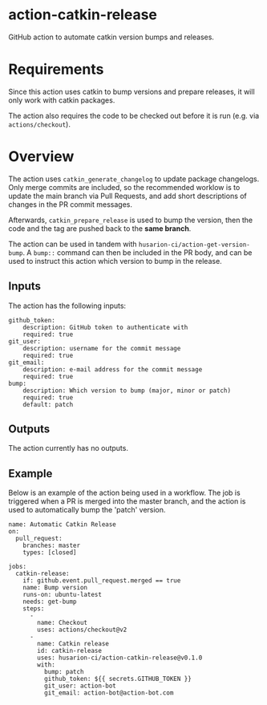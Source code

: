 # action-catkin-release
GitHub action to automate catkin version bumps and releases.

# Requirements

Since this action uses catkin to bump versions and prepare releases,
it will only work with catkin packages.

The action also requires the code to be checked out before it is run (e.g. via `actions/checkout`).

# Overview

The action uses `catkin_generate_changelog` to update package changelogs.
Only merge commits are included, so the recommended worklow is to update the main
branch via Pull Requests, and add short descriptions of changes in the PR commit
messages.

Afterwards, `catkin_prepare_release` is used to bump the version, then the code and
the tag are pushed back to the **same branch**.

The action can be used in tandem with `husarion-ci/action-get-version-bump`.
A `bump::` command can then be included in the PR body, and can be used to
instruct this action which version to bump in the release.

## Inputs

The action has the following inputs:

```
github_token:
    description: GitHub token to authenticate with
    required: true
git_user:
    description: username for the commit message
    required: true
git_email:
    description: e-mail address for the commit message
    required: true
bump:
    description: Which version to bump (major, minor or patch)
    required: true
    default: patch
```

## Outputs

The action currently has no outputs.

## Example

Below is an example of the action being used in a workflow.
The job is triggered when a PR is merged into the master branch,
and the action is used to automatically bump the 'patch' version.

```
name: Automatic Catkin Release
on:
  pull_request:
    branches: master
    types: [closed]

jobs:
  catkin-release:
    if: github.event.pull_request.merged == true
    name: Bump version
    runs-on: ubuntu-latest
    needs: get-bump
    steps:
      -
        name: Checkout
        uses: actions/checkout@v2
      -
        name: Catkin release
        id: catkin-release
        uses: husarion-ci/action-catkin-release@v0.1.0
        with:
          bump: patch
          github_token: ${{ secrets.GITHUB_TOKEN }}
          git_user: action-bot
          git_email: action-bot@action-bot.com
```